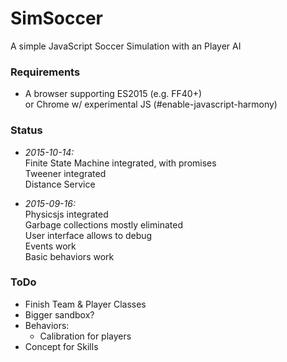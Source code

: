 # SimSoccer
A simple JavaScript Soccer Simulation with an Player AI

### Requirements

 * A browser supporting ES2015 (e.g. FF40+)  
   or Chrome w/ experimental JS (#enable-javascript-harmony)

### Status

 * *2015-10-14:*  
   Finite State Machine integrated, with promises  
   Tweener integrated  
   Distance Service  

 * *2015-09-16:*  
   Physicsjs integrated  
   Garbage collections mostly eliminated  
   User interface allows to debug  
   Events work  
   Basic behaviors work  

### ToDo
    
  * Finish Team & Player Classes
  * Bigger sandbox?
  * Behaviors: 
    * Calibration for players
  * Concept for Skills

